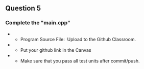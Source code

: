 <!-- [A6-2] (https://prezi.com/p/edit/-xdwv8fik5xk/) -->

<!--
## ![A6-2](https://nimbus-screenshots.s3.amazonaws.com/s/4f4a634adf0c7c85fc178d5c682b7302.png) -->

## Question 5
### Complete the "main.cpp"




- - Program Source File:  Upload to the Github Classroom.
- - Put your github link in the Canvas

-  - Make sure that you pass all test units after commit/push.
 
